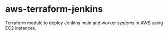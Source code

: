 # aws-terraform-jenkins
Terraform module to deploy Jenkins main and worker systems in AWS using EC2 instances.